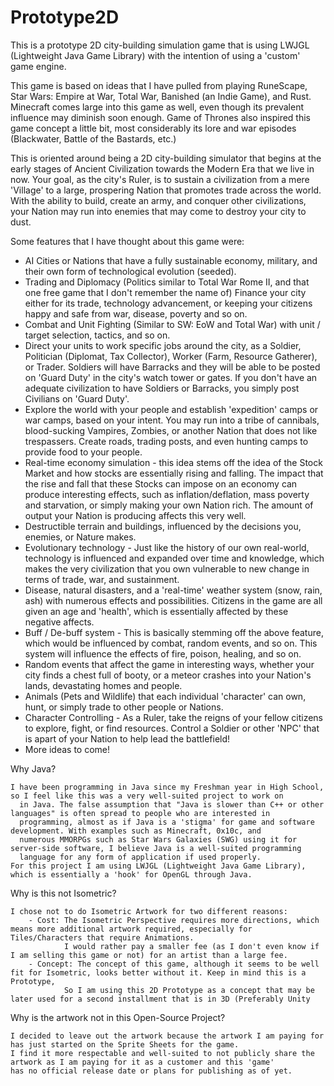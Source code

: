 # Prototype2D



This is a prototype 2D city-building simulation game that is using LWJGL (Lightweight Java Game Library) with the intention of using a 'custom' game engine.


This game is based on ideas that I have pulled from playing RuneScape, Star Wars: Empire at War, Total War, Banished (an Indie Game), and Rust.
Minecraft comes large into this game as well, even though its prevalent influence may diminish soon enough.
Game of Thrones also inspired this game concept a little bit, most considerably its lore and war episodes (Blackwater, Battle of the Bastards, etc.)

This is oriented around being a 2D city-building simulator that begins at the early stages of Ancient Civilization towards the Modern Era that we live in now.
Your goal, as the city's Ruler, is to sustain a civilization from a mere 'Village' to a large, prospering Nation that promotes trade across the world.
With the ability to build, create an army, and conquer other civilizations, your Nation may run into enemies that may come to destroy your city to dust.



Some features that I have thought about this game were:

- AI Cities or Nations that have a fully sustainable economy, military, and their own form of technological evolution (seeded).
- Trading and Diplomacy (Politics similar to Total War Rome II, and that one free game that I don't remember the name of)
    Finance your city either for its trade, technology advancement, or keeping your citizens happy and safe from war, disease, poverty and so on.
- Combat and Unit Fighting (Similar to SW: EoW and Total War) with unit / target selection, tactics, and so on.
- Direct your units to work specific jobs around the city, as a Soldier, Politician (Diplomat, Tax Collector), Worker (Farm, Resource Gatherer), or Trader.
    Soldiers will have Barracks and they will be able to be posted on 'Guard Duty' in the city's watch tower or gates.
    If you don't have an adequate civilization to have Soldiers or Barracks, you simply post Civilians on 'Guard Duty'.
- Explore the world with your people and establish 'expedition' camps or war camps, based on your intent. You may run into a tribe of
    cannibals, blood-sucking Vampires, Zombies, or another Nation that does not like trespassers. Create roads, trading posts, and even
    hunting camps to provide food to your people.
- Real-time economy simulation - this idea stems off the idea of the Stock Market and how stocks are essentially rising and falling.
    The impact that the rise and fall that these Stocks can impose on an economy can produce interesting effects, such as inflation/deflation,
    mass poverty and starvation, or simply making your own Nation rich. The amount of output your Nation is producing affects this very well.
- Destructible terrain and buildings, influenced by the decisions you, enemies, or Nature makes.
- Evolutionary technology - Just like the history of our own real-world, technology is influenced and expanded over time and knowledge,
    which makes the very civilization that you own vulnerable to new change in terms of trade, war, and sustainment.
- Disease, natural disasters, and a 'real-time' weather system (snow, rain, ash) with numerous effects and possibilities. Citizens in the game
    are all given an age and 'health', which is essentially affected by these negative affects.
- Buff / De-buff system - This is basically stemming off the above feature, which would be influenced by combat, random events, and so on.
    This system will influence the effects of fire, poison, healing, and so on. 
- Random events that affect the game in interesting ways, whether your city finds a chest full of booty, or a meteor crashes into your
    Nation's lands, devastating homes and people.
- Animals (Pets and Wildlife) that each individual 'character' can own, hunt, or simply trade to other people or Nations.
- Character Controlling - As a Ruler, take the reigns of your fellow citizens to explore, fight, or find resources. Control a Soldier or
    other 'NPC' that is apart of your Nation to help lead the battlefield!
- More ideas to come!

Why Java?

    I have been programming in Java since my Freshman year in High School, so I feel like this was a very well-suited project to work on
      in Java. The false assumption that "Java is slower than C++ or other languages" is often spread to people who are interested in
      programming, almost as if Java is a 'stigma' for game and software development. With examples such as Minecraft, 0x10c, and
      numerous MMORPGs such as Star Wars Galaxies (SWG) using it for server-side software, I believe Java is a well-suited programming
      language for any form of application if used properly.
    For this project I am using LWJGL (Lightweight Java Game Library), which is essentially a 'hook' for OpenGL through Java.

Why is this not Isometric?

    I chose not to do Isometric Artwork for two different reasons:
        - Cost: The Isometric Perspective requires more directions, which means more additional artwork required, especially for Tiles/Characters that require Animations.
                I would rather pay a smaller fee (as I don't even know if I am selling this game or not) for an artist than a large fee.
        - Concept: The concept of this game, although it seems to be well fit for Isometric, looks better without it. Keep in mind this is a Prototype,
                So I am using this 2D Prototype as a concept that may be later used for a second installment that is in 3D (Preferably Unity

Why is the artwork not in this Open-Source Project?

    I decided to leave out the artwork because the artwork I am paying for has just started on the Sprite Sheets for the game.
    I find it more respectable and well-suited to not publicly share the artwork as I am paying for it as a customer and this 'game'
    has no official release date or plans for publishing as of yet.
    
    
